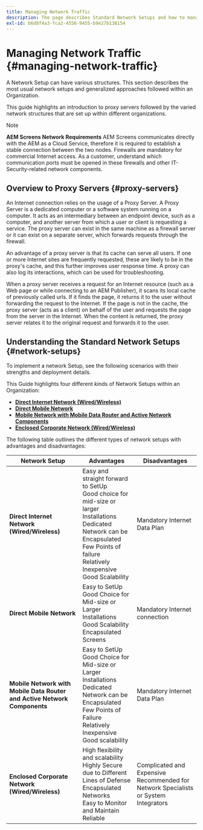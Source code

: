```yaml
---
title: Managing Network Traffic
description: The page describes Standard Network Setups and how to manage network traffic.
exl-id: b6d8f4a3-fca2-4556-9455-b9e27b138154
---
```

# Managing Network Traffic {#managing-network-traffic}

A Network Setup can have various structures. This section describes the most usual network setups and generalized approaches followed within an Organization.

This guide highlights an introduction to proxy servers followed by the varied network structures that are set up within different organizations. 

>[!NOTE]
>**AEM Screens Network Requirements**
>AEM Screens communicates directly with the AEM as a Cloud Service, therefore it is required to establish a stable connection between the two nodes. Firewalls are mandatory for commercial Internet access. As a customer, understand which communication ports must be opened in these firewalls and other IT-Security-related network components.

## Overview to Proxy Servers {#proxy-servers}

An Internet connection relies on the usage of a Proxy Server. A Proxy Server is a dedicated computer or a software system running on a computer. It acts as an intermediary between an endpoint device, such as a computer, and another server from which a user or client is requesting a service. The proxy server can exist in the same machine as a firewall server or it can exist on a separate server, which forwards requests through the firewall.

An advantage of a proxy server is that its cache can serve all users. If one or more Internet sites are frequently requested, these are likely to be in the proxy's cache, and this further improves user response time. A proxy can also log its interactions, which can be used for troubleshooting.

When a proxy server receives a request for an Internet resource (such as a Web page or while connecting to an AEM Publisher), it scans its local cache of previously called urls. If it finds the page, it returns it to the user without forwarding the request to the Internet. If the page is not in the cache, the proxy server (acts as a client) on behalf of the user and requests the page from the server in the Internet. When the content is returned, the proxy server relates it to the original request and forwards it to the user.

## Understanding the Standard Network Setups {#network-setups}

To implement a network Setup, see the following scenarios with their strengths and deployment details. 

This Guide highlights four different kinds of Network Setups within an Organization:

* **[Direct Internet Network (Wired/Wireless)](/help/using/direct-internet-network.md)**
* **[Direct Mobile Network](/help/using/mobile-network.md)**
* **[Mobile Network with Mobile Data Router and Active Network Components](/help/using/mobile-network-router.md)**
* **[Enclosed Corporate Network (Wired/Wireless)](/help/using/enclosed-corporate-network.md)**

The following table outlines the different types of network setups with advantages and disadvantages:

|Network Setup|Advantages|Disadvantages|
|--- |--- |--- |
|**Direct Internet Network (Wired/Wireless)**|Easy and straight forward to SetUp<br>Good choice for mid-size or larger Installations<br>Dedicated Network can be Encapsulated<br>Few Points of failure<br>Relatively Inexpensive<br>Good Scalability|Mandatory Internet Data Plan|
|**Direct Mobile Network**|Easy to SetUp<br>Good Choice for Mid-size or Larger Installations<br>Good Scalability<br>Encapsulated Screens|Mandatory Internet connection|
|**Mobile Network with Mobile Data Router and Active Network Components**|Easy to SetUp<br>Good Choice for Mid-size or Larger Installations<br>Dedicated Network can be Encapsulated<br>Few Points of Failure<br>Relatively Inexpensive<br>Good scalability|Mandatory Internet Data Plan|
|**Enclosed Corporate Network (Wired/Wireless)**|High flexibility and scalability<br>Highly Secure due to Different Lines of Defense<br>Encapsulated Networks<br>Easy to Monitor and Maintain<br>Reliable|Complicated and Expensive<br>Recommended for Network Specialists or System Integrators|
